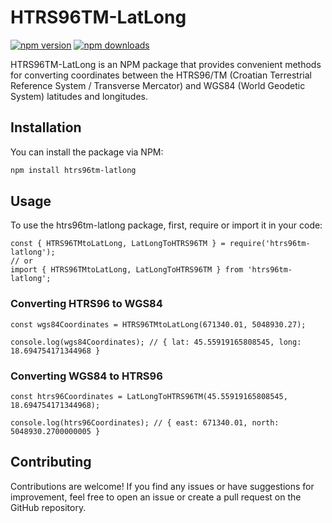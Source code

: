 # HTRS96TM-LatLong

[![npm version](https://img.shields.io/npm/v/htrs96tm-latlong.svg)](https://www.npmjs.com/package/htrs96tm-latlong)
[![npm downloads](https://img.shields.io/npm/dm/htrs96tm-latlong.svg)](https://www.npmjs.com/package/htrs96tm-latlong)

HTRS96TM-LatLong is an NPM package that provides convenient methods for converting coordinates between the HTRS96/TM (Croatian Terrestrial Reference System / Transverse Mercator) and WGS84 (World Geodetic System) latitudes and longitudes.

## Installation

You can install the package via NPM:

```bash
npm install htrs96tm-latlong
```
## Usage

To use the htrs96tm-latlong package, first, require or import it in your code:
```
const { HTRS96TMtoLatLong, LatLongToHTRS96TM } = require('htrs96tm-latlong');
// or
import { HTRS96TMtoLatLong, LatLongToHTRS96TM } from 'htrs96tm-latlong';
```
### Converting HTRS96 to WGS84
```
const wgs84Coordinates = HTRS96TMtoLatLong(671340.01, 5048930.27);

console.log(wgs84Coordinates); // { lat: 45.55919165808545, long: 18.694754171344968 }
```


### Converting WGS84 to HTRS96

```
const htrs96Coordinates = LatLongToHTRS96TM(45.55919165808545, 18.694754171344968);

console.log(htrs96Coordinates); // { east: 671340.01, north: 5048930.2700000005 }
```


## Contributing

Contributions are welcome! If you find any issues or have suggestions for improvement, feel free to open an issue or create a pull request on the GitHub repository.

